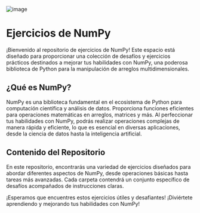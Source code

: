 ![image](https://github.com/GsusSant/Numpy-Exercise/assets/161477129/0bc8d604-a23f-4b78-91f7-8d3abc11a70b)

# Ejercicios de NumPy
¡Bienvenido al repositorio de ejercicios de NumPy! Este espacio está diseñado para proporcionar una colección de desafíos y ejercicios prácticos destinados a mejorar tus habilidades con NumPy, una poderosa biblioteca de Python para la manipulación de arreglos multidimensionales.

## ¿Qué es NumPy?
NumPy es una biblioteca fundamental en el ecosistema de Python para computación científica y análisis de datos. Proporciona funciones eficientes para operaciones matemáticas en arreglos, matrices y más. Al perfeccionar tus habilidades con NumPy, podrás realizar operaciones complejas de manera rápida y eficiente, lo que es esencial en diversas aplicaciones, desde la ciencia de datos hasta la inteligencia artificial.

## Contenido del Repositorio
En este repositorio, encontrarás una variedad de ejercicios diseñados para abordar diferentes aspectos de NumPy, desde operaciones básicas hasta tareas más avanzadas. Cada carpeta contendrá un conjunto específico de desafíos acompañados de instrucciones claras.


¡Esperamos que encuentres estos ejercicios útiles y desafiantes! ¡Diviértete aprendiendo y mejorando tus habilidades con NumPy!
